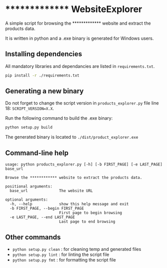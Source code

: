 # ************* WebsiteExplorer
A simple script for browsing the ************* website and extract the products data.

It is written in python and a .exe binary is generated for Windows users.

## Installing dependencies
All mandatory libraries and dependancies are listed in `requirements.txt`.
```bash
pip install -r ./requirements.txt
```

## Generating a new binary
Do not forget to change the script version in `products_explorer.py` file line 18: `SCRIPT_VERSION=X.X`.

Run the following command to build the .exe binary:
```bash
python setup.py build
```
The generated binary is located to `./dist/product_explorer.exe`

## Command-line help
```
usage: python products_explorer.py [-h] [-b FIRST_PAGE] [-e LAST_PAGE] base_url

Browse the ************ website to extract the products data.

positional arguments:
  base_url              The website URL

optional arguments:
  -h, --help            show this help message and exit
  -b FIRST_PAGE, --begin FIRST_PAGE
                        First page to begin browsing
  -e LAST_PAGE, --end LAST_PAGE
                        Last page to end browsing
```

## Other commands
* `python setup.py clean` : for cleaning temp and generated files
* `python setup.py lint` : for linting the script file
* `python setup.py fmt` : for formatting the script file

